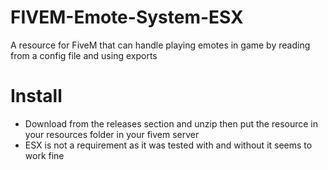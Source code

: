 # FIVEM-Emote-System-ESX
A resource for FiveM that can handle playing emotes in game by reading from a config file and using exports

# Install
- Download from the releases section and unzip then put the resource in your resources folder in your fivem server
- ESX is not a requirement as it was tested with and without it seems to work fine
